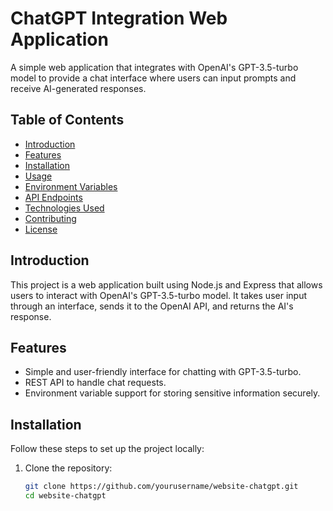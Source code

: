 # ChatGPT Integration Web Application

A simple web application that integrates with OpenAI's GPT-3.5-turbo model to provide a chat interface where users can input prompts and receive AI-generated responses.

## Table of Contents
- [Introduction](#introduction)
- [Features](#features)
- [Installation](#installation)
- [Usage](#usage)
- [Environment Variables](#environment-variables)
- [API Endpoints](#api-endpoints)
- [Technologies Used](#technologies-used)
- [Contributing](#contributing)
- [License](#license)

## Introduction

This project is a web application built using Node.js and Express that allows users to interact with OpenAI's GPT-3.5-turbo model. It takes user input through an interface, sends it to the OpenAI API, and returns the AI's response.

## Features

- Simple and user-friendly interface for chatting with GPT-3.5-turbo.
- REST API to handle chat requests.
- Environment variable support for storing sensitive information securely.

## Installation

Follow these steps to set up the project locally:

1. Clone the repository:
   ```bash
   git clone https://github.com/yourusername/website-chatgpt.git
   cd website-chatgpt
